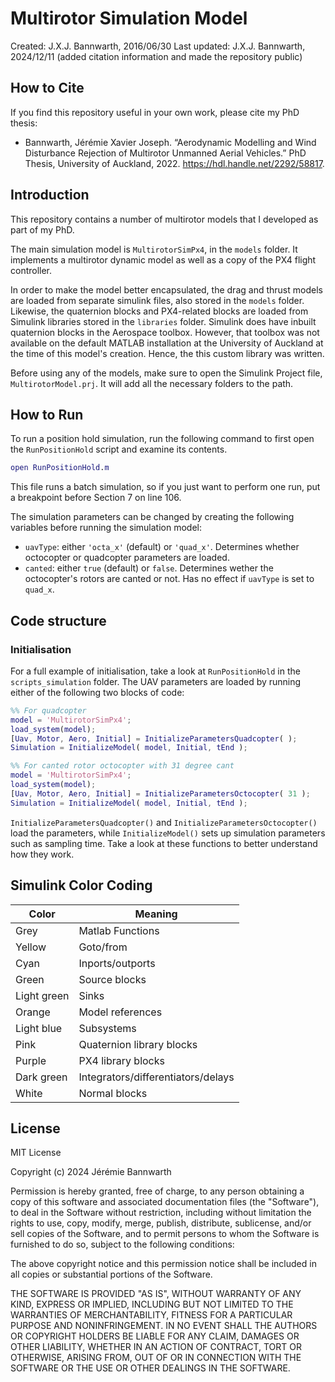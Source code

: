 # Multirotor Simulation Model
Created:      J.X.J. Bannwarth, 2016/06/30
Last updated: J.X.J. Bannwarth, 2024/12/11 (added citation information and made the repository public)

## How to Cite

If you find this repository useful in your own work, please cite my PhD thesis:

- Bannwarth, Jérémie Xavier Joseph. “Aerodynamic Modelling and Wind Disturbance Rejection of Multirotor Unmanned Aerial Vehicles.” PhD Thesis, University of Auckland, 2022. https://hdl.handle.net/2292/58817.

## Introduction

This repository contains a number of multirotor models that I developed as part of my PhD.

The main simulation model is `MultirotorSimPx4`, in the `models` folder. It implements a multirotor dynamic model as well as a copy of the PX4 flight controller.

In order to make the model better encapsulated, the drag and thrust models are loaded from separate simulink files, also stored in the `models` folder.
Likewise, the quaternion blocks and PX4-related blocks are loaded from Simulink libraries stored in the `libraries` folder.
Simulink does have inbuilt quaternion blocks in the Aerospace toolbox. However, that toolbox was not available on the default MATLAB installation at the University of Auckland at the time of this model's creation. Hence, the this custom library was written.

Before using any of the models, make sure to open the Simulink Project file, `MultirotorModel.prj`. It will add all the necessary folders to the path.

## How to Run

To run a position hold simulation, run the following command to first open the `RunPositionHold` script and examine its contents.

```matlab
open RunPositionHold.m
```

This file runs a batch simulation, so if you just want to perform one run, put a breakpoint before Section 7 on line 106.

The simulation parameters can be changed by creating the following variables before running the simulation model:

- `uavType`: either `'octa_x'` (default) or `'quad_x'`. Determines whether octocopter or quadcopter parameters are loaded.
- `canted`: either `true` (default) or `false`. Determines wether the octocopter's rotors are canted or not. Has no effect if `uavType` is set to `quad_x`.

## Code structure

### Initialisation

For a full example of initialisation, take a look at `RunPositionHold` in the `scripts_simulation` folder. The UAV parameters are loaded by running either of the following two blocks of code:

```matlab
%% For quadcopter
model = 'MultirotorSimPx4';
load_system(model);
[Uav, Motor, Aero, Initial] = InitializeParametersQuadcopter( );
Simulation = InitializeModel( model, Initial, tEnd );
```

```matlab
%% For canted rotor octocopter with 31 degree cant
model = 'MultirotorSimPx4';
load_system(model);
[Uav, Motor, Aero, Initial] = InitializeParametersOctocopter( 31 );
Simulation = InitializeModel( model, Initial, tEnd );
```

`InitializeParametersQuadcopter()` and `InitializeParametersOctocopter()` load the parameters, while `InitializeModel()` sets up simulation parameters such as sampling time. Take a look at these functions to better understand how they work.

## Simulink Color Coding

| Color       | Meaning                            |
| ----------- | ---------------------------------- |
| Grey        | Matlab Functions                   |
| Yellow      | Goto/from                          |
| Cyan        | Inports/outports                   |
| Green       | Source blocks                      |
| Light green | Sinks                              |
| Orange      | Model references                   |
| Light blue  | Subsystems                         |
| Pink        | Quaternion library blocks          |
| Purple      | PX4 library blocks                 |
| Dark green  | Integrators/differentiators/delays |
| White       | Normal blocks                      |

## License

MIT License

Copyright (c) 2024 Jérémie Bannwarth

Permission is hereby granted, free of charge, to any person obtaining a copy
of this software and associated documentation files (the "Software"), to deal
in the Software without restriction, including without limitation the rights
to use, copy, modify, merge, publish, distribute, sublicense, and/or sell
copies of the Software, and to permit persons to whom the Software is
furnished to do so, subject to the following conditions:

The above copyright notice and this permission notice shall be included in all
copies or substantial portions of the Software.

THE SOFTWARE IS PROVIDED "AS IS", WITHOUT WARRANTY OF ANY KIND, EXPRESS OR
IMPLIED, INCLUDING BUT NOT LIMITED TO THE WARRANTIES OF MERCHANTABILITY,
FITNESS FOR A PARTICULAR PURPOSE AND NONINFRINGEMENT. IN NO EVENT SHALL THE
AUTHORS OR COPYRIGHT HOLDERS BE LIABLE FOR ANY CLAIM, DAMAGES OR OTHER
LIABILITY, WHETHER IN AN ACTION OF CONTRACT, TORT OR OTHERWISE, ARISING FROM,
OUT OF OR IN CONNECTION WITH THE SOFTWARE OR THE USE OR OTHER DEALINGS IN THE
SOFTWARE.
